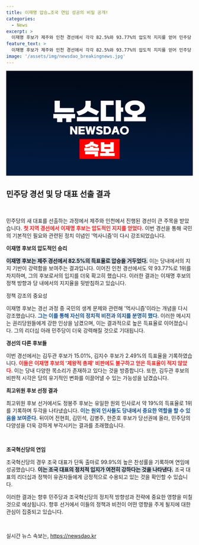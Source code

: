 ```yaml
---
title: 이재명 압승…조국 연임 성공의 비밀 공개!
categories:
  - News
excerpt: >
  이재명 후보가 제주와 인천 경선에서 각각 82.5%와 93.77%의 압도적 지지를 얻어 민주당 대표 후보로 순항하고 있습니다. 최고위원 선거에서는 정봉주가 1위에 오르며 존재감을 각인했습니다.
feature_text: >
  이재명 후보가 제주와 인천 경선에서 각각 82.5%와 93.77%의 압도적 지지를 얻어 민주당 대표 후보로 순항하고 있습니다. 최고위원 선거에서는 정봉주가 1위에 오르며 존재감을 각인했습니다.
image: '/assets/img/newsdao_breakingnews.jpg'
---
```


<p><img src="/assets/img/newsdao_breakingnews.jpg" alt="pcversion 속보" /></p>

<h2 data-ke-size="size26">민주당 경선 및 당 대표 선출 결과</h2>

<p data-ke-size="size16">&nbsp;</p>

<p>민주당의 새 대표를 선출하는 과정에서 제주와 인천에서 진행된 경선이 큰 주목을 받았습니다. <b><span style="color: #ee2323;">첫 지역 경선에서 이재명 후보는 압도적인 지지를 얻었다.</span></b> 이번 경선을 통해 국민의 기본적인 필요와 관련된 정치 이념인 '먹사니즘'이 다시 강조되었습니다.</p>

<p><strong>이재명 후보의 압도적인 승리</strong></p>

<p><b><span style="background-color: #21538527;">이재명 후보는 제주 경선에서 82.5%의 득표율로 압승을 거두었다.</span></b> 이는 당내에서의 지지 기반이 강력함을 보여주는 결과입니다. 이어진 인천 경선에서도 약 93.77%로 1위를 차지하며, 그의 후보로서의 입지를 더욱 확고히 했습니다. 이러한 결과는 이재명 후보의 정책 방향과 당 내에서의 지지율을 뒷받침하고 있습니다.</p>

<p>정책 강조의 중요성</p>

<p>이재명 후보는 경선 과정 중 국민의 생계 문제와 관련해 '먹사니즘'이라는 개념을 다시 강조했습니다. <b><span style="color: #1a5490;">그는 이를 통해 자신의 정치적 비전과 의지를 분명히 했다.</span></b> 이러한 메시지는 권리당원들에게 강한 인상을 남겼으며, 이는 결과적으로 높은 득표율로 이어졌습니다. 그의 리더십 아래 민주당이 더욱 강력해질 것으로 기대됩니다.</p>

<p><strong>경선의 다른 후보들</strong></p>

<p>이번 경선에서는 김두관 후보가 15.01%, 김지수 후보가 2.49%의 득표율을 기록하였습니다. <b><span style="color: #ee2323;">이들은 이재명 후보의 '제왕적 총재' 비판에도 불구하고 얻은 득표율이 적지 않았다.</span></b> 이는 당내 다양한 목소리가 존재하고 있다는 것을 방증합니다. 또한, 김두관 후보의 비판적 시각은 당의 유기적인 변화를 이끌어낼 수 있는 가능성을 남겼습니다.</p>

<p><strong>최고위원 후보 선정 결과</strong></p>

<p>최고위원 후보 선거에서도 정봉주 후보는 유일한 원외 인사로서 약 19%의 득표율로 1위를 기록하며 두각을 나타냈습니다. <b><span style="color: #1a5490;">이는 원외 인사들도 당내에서 중요한 역할을 할 수 있음을 보여준다.</span></b> 뒤이어 전현희, 김민석, 김병주, 한준호 후보가 당선권에 올라, 민주당의 다양성을 더욱 강하게 부각시키는 결과를 초래했습니다.</p>

<p data-ke-size="size16">&nbsp;</p>

<p><strong>조국혁신당의 연임</strong></p>

<p>조국혁신당의 경우 조국 대표가 단독 출마로 99.9%의 높은 찬성률을 기록하며 연임에 성공했습니다. <b><span style="background-color: #21538527;">이는 조국 대표의 정치적 입지가 여전히 강하다는 것을 나타낸다.</span></b> 조국 대표의 리더십과 정책이 유권자들에게 긍정적으로 수용되고 있는 것을 확인할 수 있습니다.</p>

<p>이러한 결과는 향후 민주당과 조국혁신당의 정치적 방향성과 전략에 중요한 영향을 미칠 것으로 예상됩니다. 향후 선거에서 이들의 정책과 비전이 어떤 영향을 주게 될지에 대한 관심이 집중되고 있습니다. </p>

<p data-ke-size="size16">&nbsp;</p>
실시간 뉴스 속보는, <a href="https://newsdao.kr" rel="dofollow">https://newsdao.kr</a>


